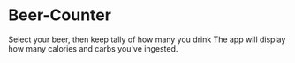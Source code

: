 # Beer-Counter
Select your beer, then keep tally of how many you drink The app will display how many calories and carbs you've ingested.
